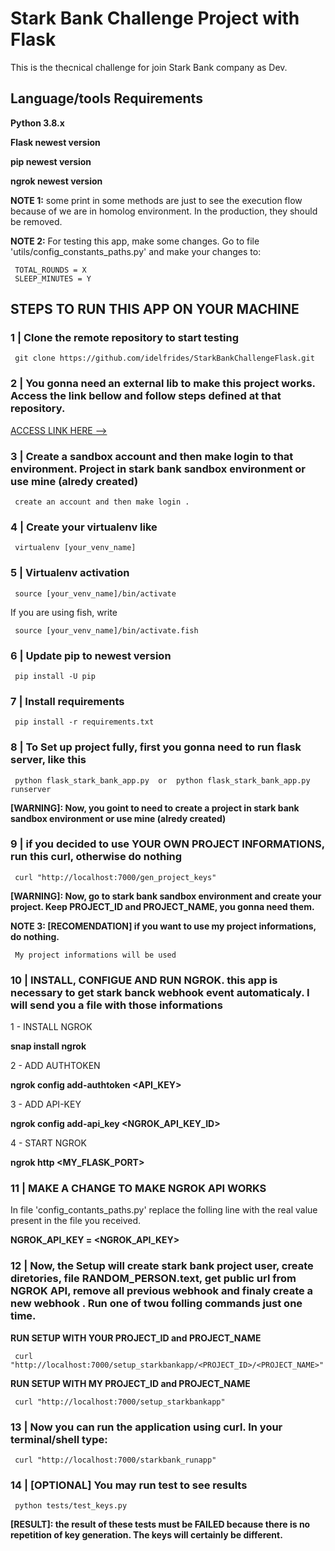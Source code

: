 # Stark Bank Challenge Project with Flask


This is the thecnical challenge for join Stark Bank company as Dev.

## Language/tools Requirements

**Python 3.8.x**

**Flask newest version**

**pip newest version**

**ngrok newest version**



**NOTE 1:** some print in some methods are just to see the execution flow because of we are in homolog environment. In the production, they should be removed.


**NOTE 2:** For testing this app, make some changes.
Go to file 'utils/config_constants_paths.py' and make your changes to:

     TOTAL_ROUNDS = X
     SLEEP_MINUTES = Y

## STEPS TO RUN THIS APP ON YOUR MACHINE

### 1 | Clone the remote repository to start testing

     git clone https://github.com/idelfrides/StarkBankChallengeFlask.git

### 2 | You gonna need an external lib to make this project works. Access the link bellow and follow steps defined at that repository.

[ACCESS LINK HERE --> ](https://github.com/idelfrides/IJGeneralUsagePackage)

### 3 | Create a sandbox account and then make login to that environment. Project in stark bank sandbox environment or use mine (alredy created)

     create an account and then make login .

### 4 | Create your virtualenv like

     virtualenv [your_venv_name]

### 5 | Virtualenv activation

     source [your_venv_name]/bin/activate

If you are using fish, write

     source [your_venv_name]/bin/activate.fish


### 6 | Update pip to newest version

     pip install -U pip

### 7 | Install requirements

     pip install -r requirements.txt

### 8 | To Set up project fully, first you gonna need to run flask server, like this

     python flask_stark_bank_app.py  or  python flask_stark_bank_app.py runserver


**[WARNING]: Now, you goint to need to create a project in stark bank sandbox environment or use mine (alredy created)**

### 9 | if you decided to use **YOUR OWN PROJECT INFORMATIONS**, run this curl, otherwise do nothing

     curl "http://localhost:7000/gen_project_keys"


**[WARNING]: Now, go to stark bank sandbox environment and create your project. Keep PROJECT_ID and PROJECT_NAME, you gonna need them.**


**NOTE 3: [RECOMENDATION] if you want to use my project informations, do nothing.**

     My project informations will be used


### 10 | INSTALL, CONFIGUE AND RUN NGROK. this app is necessary to get stark banck webhook event automaticaly. I will send you a file with those informations


1 - INSTALL NGROK

**snap install ngrok**

2 - ADD AUTHTOKEN

**ngrok config add-authtoken <API_KEY>**

3 - ADD API-KEY

**ngrok config add-api_key <NGROK_API_KEY_ID>**

4 - START NGROK

**ngrok http <MY_FLASK_PORT>**


### 11 | MAKE A CHANGE TO MAKE NGROK API WORKS
In file 'config_contants_paths.py' replace the folling line with the real value present in the file you received.


**NGROK_API_KEY = <NGROK_API_KEY>**

### 12 | Now, the Setup will create stark bank project user, create diretories, file RANDOM_PERSON.text, get public url from NGROK API, remove all previous webhook and finaly create a new webhook . Run one of twou folling commands just one time.

**RUN SETUP WITH YOUR PROJECT_ID and PROJECT_NAME**

     curl "http://localhost:7000/setup_starkbankapp/<PROJECT_ID>/<PROJECT_NAME>"


**RUN SETUP WITH MY PROJECT_ID and PROJECT_NAME**

     curl "http://localhost:7000/setup_starkbankapp"


### 13 | Now you can run the application using curl. In your terminal/shell type:

     curl "http://localhost:7000/starkbank_runapp"

### 14 | [OPTIONAL]  You may run test to see results

     python tests/test_keys.py


**[RESULT]: the result of these tests must be FAILED because there is no repetition of key generation. The keys will certainly be different.**
